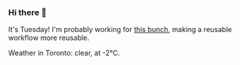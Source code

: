 ### Hi there :wave:

It's Tuesday! I'm probably working for [this bunch](https://github.com/kohofinancial), making a reusable workflow more reusable.

Weather in Toronto: clear, at -2°C.
